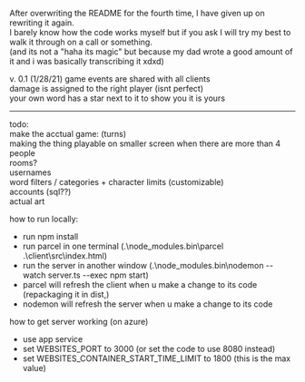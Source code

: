 After overwriting the README for the fourth time, I have given up on rewriting it again.       
I barely know how the code works myself but if you ask I will try my best to walk it through on a call or something.      
(and its not a "haha its magic" but because my dad wrote a good amount of it and i was basically transcribing it xdxd)


v. 0.1 (1/28/21)
game events are shared with all clients                 
damage is assigned to the right player (isnt perfect)                                   
your own word has a star next to it to show you it is yours

---

todo:      
make the acctual game: (turns)                                      
making the thing playable on smaller screen when there are more than 4 people                   
rooms?     
usernames      
word filters / categories + character limits (customizable)         
accounts (sql??)            
actual art              


how to run locally:
* run npm install
* run parcel in one terminal (.\node_modules\.bin\parcel .\client\src\index.html)
* run the server in another window (.\node_modules\.bin\nodemon --watch server.ts --exec npm start)
* parcel will refresh the client when u make a change to its code (repackaging it in dist,)       
* nodemon will refresh the server when u make a change to its code                     

how to get server working (on azure)            
* use app service
* set WEBSITES_PORT to 3000 (or set the code to use 8080 instead)               
* set WEBSITES_CONTAINER_START_TIME_LIMIT to 1800 (this is the max value)